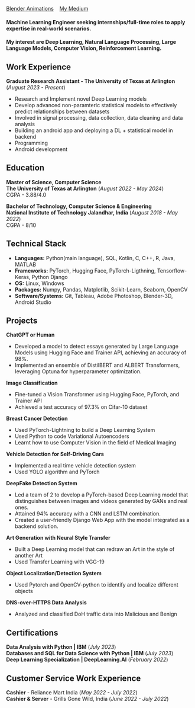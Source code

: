 [Blender Animations](./fun.md)&nbsp;&nbsp;&nbsp;&nbsp;[My Medium](https://medium.com/@supersjgk)

#### Machine Learning Engineer seeking internships/full-time roles to apply expertise in real-world scenarios.
#### My interest are Deep Learning, Natural Language Processing, Large Language Models, Computer Vision, Reinforcement Learning.

## Work Experience
**Graduate Research Assistant - The University of Texas at Arlington** (_August 2023 - Present_)
- Research and Implement novel Deep Learning models
- Develop advanced non-paramteric statistical models to effectively predict relationships between datasets
- Involved in signal processing, data collection, data cleaning and data analysis
- Building an android app and deploying a DL + statistical model in backend
- Programming
- Android development

## Education
**Master of Science, Computer Science** <br>
**The University of Texas at Arlington** (_August 2022 - May 2024_) <br>
CGPA - 3.88/4.0

**Bachelor of Technology, Computer Science & Engineering** <br>
**National Institute of Technology Jalandhar, India** (_August 2018 - May 2022_) <br>
CGPA - 8/10

## Technical Stack
* **Languages:** Python(main language), SQL, Kotlin, C, C++, R, Java, MATLAB
* **Frameworks:** PyTorch, Hugging Face, PyTorch-Ligthning, Tensorflow-Keras, Python Django
* **OS:** Linux, Windows
* **Packages:** Numpy, Pandas, Matplotlib, Scikit-Learn, Seaborn, OpenCV
* **Software/Systems:** Git, Tableau, Adobe Photoshop, Blender-3D, Android Studio

## Projects
**ChatGPT or Human**
- Developed a model to detect essays generated by Large Language Models using Hugging Face and Trainer API, achieving an accuracy of 98%.
- Implemented an ensemble of DistilBERT and ALBERT Transformers, leveraging Optuna for hyperparameter optimization.

**Image Classification**
- Fine-tuned a Vision Transformer using Hugging Face, PyTorch, and Trainer API
- Achieved a test accuracy of 97.3% on Cifar-10 dataset

**Breast Cancer Detection**
- Used PyTorch-Lightning to build a Deep Learning System
- Used Python to code Variational Autoencoders
- Learnt how to use Computer Vision in the field of Medical Imaging
  
**Vehicle Detection for Self-Driving Cars**
- Implemented a real time vehicle detection system
- Used YOLO algorithm and PyTorch

**DeepFake Detection System**
- Led a team of 2 to develop a PyTorch-based Deep Learning model that distinguishes between images and videos generated by GANs and real ones.
- Attained 94% accuracy with a CNN and LSTM combination.
- Created a user-friendly Django Web App with the model integrated as a backend solution.

**Art Generation with Neural Style Transfer**
- Built a Deep Learning model that can redraw an Art in the style of another Art
- Used Transfer Learning with VGG-19

**Object Localization/Detection System**
- Used Pytorch and OpenCV-python to identify and localize different objects

**DNS-over-HTTPS Data Analysis**
- Analyzed and classified DoH traffic data into Malicious and Benign

## Certifications
**Data Analysis with Python | IBM** (_July 2023_) <br>
**Databases and SQL for Data Science with Python | IBM** (_July 2023_) <br>
**Deep Learning Specialization | DeepLearning.AI** (_February 2022_) <br>

## Customer Service Work Experience
**Cashier** - Reliance Mart India (_May 2022 - July 2022_) <br>
**Cashier & Server** - Grills Gone Wild, India (_June 2022 - July 2022_) <br>
